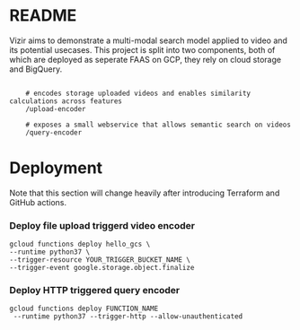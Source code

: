 # README

Vizir aims to demonstrate a multi-modal search model applied to video and its potential usecases.
This project is split into two components, both of which are deployed as seperate FAAS on GCP, they rely on cloud storage and BigQuery.

```console

	# encodes storage uploaded videos and enables similarity calculations across features
	/upload-encoder

	# exposes a small webservice that allows semantic search on videos
	/query-encoder 

```

# Deployment

Note that this section will change heavily after introducing Terraform and GitHub actions.

### Deploy file upload triggerd video encoder

```console
gcloud functions deploy hello_gcs \
--runtime python37 \
--trigger-resource YOUR_TRIGGER_BUCKET_NAME \
--trigger-event google.storage.object.finalize
```

### Deploy HTTP triggered query encoder

```console
gcloud functions deploy FUNCTION_NAME
 --runtime python37 --trigger-http --allow-unauthenticated
```